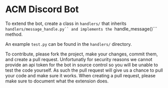 # ACM Discord Bot 

To extend the bot, create a class in ```handlers/``` that inherits ```handlers/message_handle.py`` and implements the ```handle_message()``` method. 

An example ```test.py``` can be found in the ```handlers/``` directory.

To contribute, please fork the project, make your changes, commit them, and create a pull request. Unfortunatly for security reasons we cannot provide an api token for the bot in source control so you will be unable to test the code yourself. As such the pull request will give us a chance to pull your code and make sure it works. When creating a pull request, please make sure to document what the extension does.

